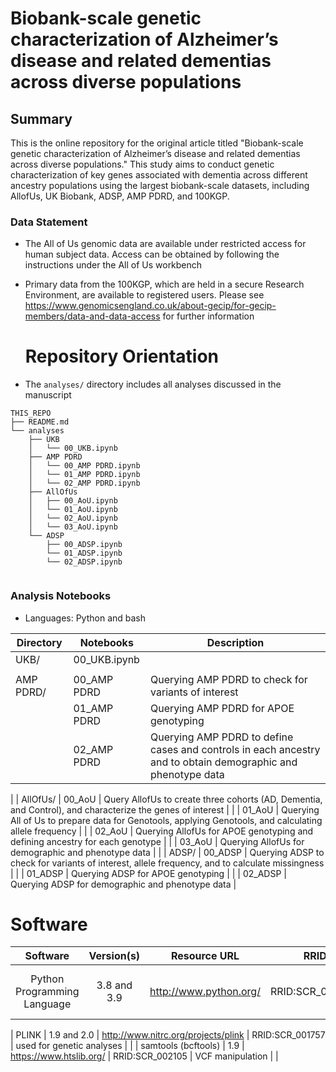 # Biobank-scale genetic characterization of Alzheimer’s disease and related dementias across diverse populations
## Summary
This is the online repository for the original article titled "Biobank-scale genetic characterization of Alzheimer’s disease and related dementias across diverse populations." This study aims to conduct genetic characterization of key genes associated with dementia across different ancestry populations using the largest biobank-scale datasets, including AllofUs, UK Biobank, ADSP, AMP PDRD, and 100KGP.
### Data Statement 
* The All of Us genomic data are available under restricted access for human subject data. Access can be obtained by following the instructions under the All of Us workbench
* Primary data from the 100KGP, which are held in a secure Research Environment, are available to registered users. Please see https://www.genomicsengland.co.uk/about-gecip/for-gecip-members/data-and-data-access for further information

  # Repository Orientation 
- The `analyses/` directory includes all analyses discussed in the manuscript
  
```
THIS_REPO
├── README.md
└── analyses
    ├── UKB
    │   └── 00_UKB.ipynb
    ├── AMP PDRD
    │   └── 00_AMP PDRD.ipynb
    │   └── 01_AMP PDRD.ipynb
    │   └── 02_AMP PDRD.ipynb
    ├── AllOfUs
    │   ├── 00_AoU.ipynb
    │   └── 01_AoU.ipynb
    │   └── 02_AoU.ipynb
    │   └── 03_AoU.ipynb
    └── ADSP
        ├── 00_ADSP.ipynb
        └── 01_ADSP.ipynb
        └── 02_ADSP.ipynb
        
```

### Analysis Notebooks
* Languages: Python and bash

| **Directory** | Notebooks        | Description                        |
|---------------|------------------|------------------------------------|
| UKB/          | 00_UKB.ipynb     |                                    |
||||
| AMP PDRD/     | 00_AMP PDRD | Querying AMP PDRD to check for variants of interest |
|               | 01_AMP PDRD | Querying AMP PDRD for APOE genotyping |
|               | 02_AMP PDRD | Querying AMP PDRD to define cases and controls in each ancestry and to obtain demographic and phenotype data |
|
| AllOfUs/      | 00_AoU | Query AllofUs to create three cohorts (AD, Dementia, and Control), and characterize the genes of interest  |
|               | 01_AoU | Querying All of Us to prepare data for Genotools, applying Genotools, and calculating allele frequency   |
|               | 02_AoU | Querying AllofUs for APOE genotyping and defining ancestry for each genotype  |
|               | 03_AoU | Querying AllofUs for demographic and phenotype data |
|
| ADSP/         | 00_ADSP  | Querying ADSP to check for variants of interest, allele frequency, and to calculate missingness |
|               | 01_ADSP  | Querying ADSP for APOE genotyping |
|               | 02_ADSP  | Querying ADSP for demographic and phenotype data |


# Software 
|               Software              |  Version(s) |                              Resource URL                              |       RRID      |                                               Notes                                               |   |
|:-----------------------------------:|:-----------:|:----------------------------------------------------------------------:|:---------------:|:-------------------------------------------------------------------------------------------------:|:-:|
|     Python Programming Language     | 3.8 and 3.9 |                         http://www.python.org/                         | RRID:SCR_008394 | pandas; numpy; seaborn; matplotlib; statsmodel; used for general data wrangling/plotting/analyses |   |

|                PLINK                | 1.9 and 2.0 |                   http://www.nitrc.org/projects/plink                  | RRID:SCR_001757 |                                     used for genetic analyses                                     |   |
|         samtools (bcftools)         |     1.9     |                         https://www.htslib.org/                        | RRID:SCR_002105 |                                          VCF manipulation                                         |   |


